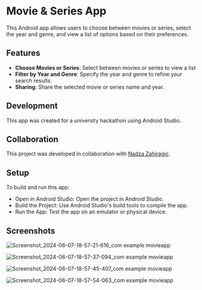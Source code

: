 # Movie & Series App

This Android app allows users to choose between movies or series, select the year and genre, and view a list of options based on their preferences.

## Features
- **Choose Movies or Series**: Select between movies or series to view a list
- **Filter by Year and Genre**: Specify the year and genre to refine your search results.
- **Sharing**: Share the selected movie or series name and year.

## Development

This app was created for a university hackathon using Android Studio.

## Collaboration

This project was developed in collaboration with [Nadza Zahiragic](https://github.com/nadza).

## Setup

To build and run this app:
- Open in Android Studio: Open the project in Android Studio.
- Build the Project: Use Android Studio's build tools to compile the app.
- Run the App: Test the app on an emulator or physical device.

## Screenshots

  ![Screenshot_2024-06-07-18-57-21-616_com example movieapp](https://github.com/user-attachments/assets/11834a55-d000-47a4-9253-592036d1b82b)

  
  ![Screenshot_2024-06-07-18-57-37-094_com example movieapp](https://github.com/user-attachments/assets/bd8ee85e-6d43-4a63-a162-2c29ffb1f848)

  
  ![Screenshot_2024-06-07-18-57-45-407_com example movieapp](https://github.com/user-attachments/assets/cc72fc65-0082-409f-830a-f5bb4dff2aa4)


  ![Screenshot_2024-06-07-18-57-54-063_com example movieapp](https://github.com/user-attachments/assets/12daa0ed-2d81-43fc-9652-e25aa43b68a8)

